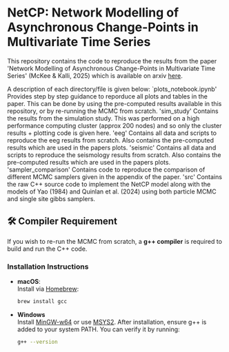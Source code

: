# NetCP: Network Modelling of Asynchronous Change-Points in Multivariate Time Series

This repository contains the code to reproduce the results from the paper 'Network Modelling of Asynchronous Change-Points in Multivariate Time Series' (McKee & Kalli, 2025) which is available on arxiv [here](https://arxiv.org/abs/2506.15801).

A description of each directory/file is given below:
`plots_notebook.ipynb' Provides step by step guidance to reporduce all plots and tables in the paper. This can be done by using the pre-computed results available in this repository, or by re-running the MCMC from scratch.
'sim_study' Contains the results from the simulation study. This was performed on a high performance computing cluster (approx 200 nodes) and so only the cluster results + plotting code is given here.
'eeg' Contains all data and scripts to reproduce the eeg results from scratch. Also contains the pre-computed results which are used in the papers plots.
'seismic' Contains all data and scripts to reproduce the seismology results from scratch. Also contains the pre-computed results which are used in the papers plots.
'sampler_comparison' Contains code to reproduce the comparison of different MCMC samplers given in the appendix of the paper.
'src' Contains the raw C++ source code to implement the NetCP model along with the models of Yao (1984) and Quinlan et al. (2024) using both particle MCMC and single site gibbs samplers. 

## 🛠️ Compiler Requirement

If you wish to re-run the MCMC from scratch, a **g++ compiler** is required to build and run the C++ code. 

### Installation Instructions

- **macOS**:  
  Install via [Homebrew](https://brew.sh/):
  ```bash
  brew install gcc

- **Windows**  
  Install [MinGW-w64](https://www.mingw-w64.org/) or use [MSYS2](https://www.msys2.org/).
  After installation, ensure g++ is added to your system PATH.
  You can verify it by running:
  ```bash
  g++ --version
